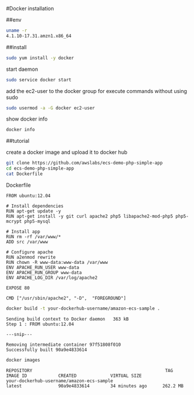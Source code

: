 #Docker installation

##env
```bash
uname -r
4.1.10-17.31.amzn1.x86_64
```

##install
```bash
sudo yum install -y docker
```

start daemon
```bash
sudo service docker start
```
add the ec2-user to the docker group for execute commands without using sudo 
```bash
sudo usermod -a -G docker ec2-user
```
show docker info
```bash
docker info
```


##tutorial

create a docker image and upload it to docker hub

```bash
git clone https://github.com/awslabs/ecs-demo-php-simple-app
cd ecs-demo-php-simple-app
cat Dockerfile
```

Dockerfile
```
FROM ubuntu:12.04

# Install dependencies
RUN apt-get update -y
RUN apt-get install -y git curl apache2 php5 libapache2-mod-php5 php5-mcrypt php5-mysql

# Install app
RUN rm -rf /var/www/*
ADD src /var/www

# Configure apache
RUN a2enmod rewrite
RUN chown -R www-data:www-data /var/www
ENV APACHE_RUN_USER www-data
ENV APACHE_RUN_GROUP www-data
ENV APACHE_LOG_DIR /var/log/apache2

EXPOSE 80

CMD ["/usr/sbin/apache2", "-D",  "FOREGROUND"]
```
```bash
docker build -t your-dockerhub-username/amazon-ecs-sample .
```

```
Sending build context to Docker daemon   363 kB
Step 1 : FROM ubuntu:12.04

---snip---

Removing intermediate container 97f51808f010
Successfully built 90a9e4833614
```



```bash
docker images
```
```
REPOSITORY                                                   TAG                 IMAGE ID            CREATED             VIRTUAL SIZE
your-dockerhub-username/amazon-ecs-sample                                latest              90a9e4833614        34 minutes ago      262.2 MB
```

